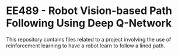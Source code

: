 # EE489 - Robot Vision-based Path Following Using Deep Q-Network

This repository contains files related to a project involving the use of reinforcement learning to have a robot learn to follow a lined path.




